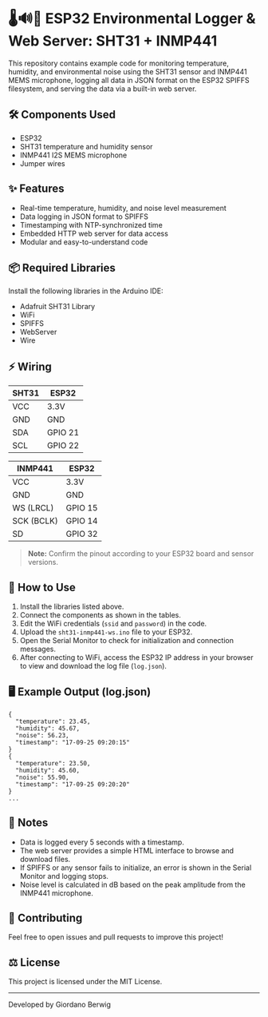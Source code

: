 # 🌡️🔊📡 ESP32 Environmental Logger & Web Server: SHT31 + INMP441

This repository contains example code for monitoring temperature, humidity, and environmental noise using the SHT31 sensor and INMP441 MEMS microphone, logging all data in JSON format on the ESP32 SPIFFS filesystem, and serving the data via a built-in web server.

## 🛠️ Components Used
- ESP32
- SHT31 temperature and humidity sensor
- INMP441 I2S MEMS microphone
- Jumper wires

## ✨ Features
- Real-time temperature, humidity, and noise level measurement
- Data logging in JSON format to SPIFFS
- Timestamping with NTP-synchronized time
- Embedded HTTP web server for data access
- Modular and easy-to-understand code

## 📦 Required Libraries
Install the following libraries in the Arduino IDE:
- Adafruit SHT31 Library
- WiFi
- SPIFFS
- WebServer
- Wire

## ⚡ Wiring

| SHT31      | ESP32      |
|------------|------------|
| VCC        | 3.3V       |
| GND        | GND        |
| SDA        | GPIO 21    |
| SCL        | GPIO 22    |

| INMP441     | ESP32      |
|-------------|------------|
| VCC         | 3.3V       |
| GND         | GND        |
| WS (LRCL)   | GPIO 15    |
| SCK (BCLK)  | GPIO 14    |
| SD          | GPIO 32    |

> **Note:** Confirm the pinout according to your ESP32 board and sensor versions.

## 🚀 How to Use
1. Install the libraries listed above.
2. Connect the components as shown in the tables.
3. Edit the WiFi credentials (`ssid` and `password`) in the code.
4. Upload the `sht31-inmp441-ws.ino` file to your ESP32.
5. Open the Serial Monitor to check for initialization and connection messages.
6. After connecting to WiFi, access the ESP32 IP address in your browser to view and download the log file (`log.json`).

## 🖥️ Example Output (log.json)
```
{
  "temperature": 23.45,
  "humidity": 45.67,
  "noise": 56.23,
  "timestamp": "17-09-25 09:20:15"
}
{
  "temperature": 23.50,
  "humidity": 45.60,
  "noise": 55.90,
  "timestamp": "17-09-25 09:20:20"
}
...
```

## 📝 Notes
- Data is logged every 5 seconds with a timestamp.
- The web server provides a simple HTML interface to browse and download files.
- If SPIFFS or any sensor fails to initialize, an error is shown in the Serial Monitor and logging stops.
- Noise level is calculated in dB based on the peak amplitude from the INMP441 microphone.

## 🤝 Contributing
Feel free to open issues and pull requests to improve this project!

## ⚖️ License
This project is licensed under the MIT License.

---
Developed by Giordano Berwig
